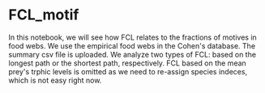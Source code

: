 # FCL_motif
In this notebook, we will see how FCL relates to the fractions of motives in food webs.
We use the empirical food webs in the Cohen's database.
The summary csv file is uploaded.
We analyze two types of FCL: based on the longest path or the shortest path, respectively.
FCL based on the mean prey's trphic levels is omitted as we need to re-assign species indeces, which is not easy right now.
